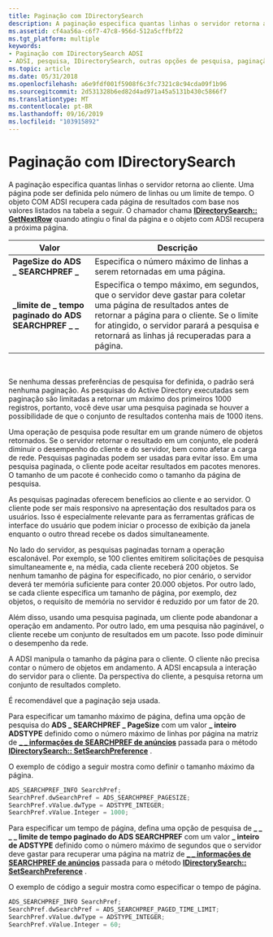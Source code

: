 ```yaml
---
title: Paginação com IDirectorySearch
description: A paginação especifica quantas linhas o servidor retorna ao cliente.
ms.assetid: cf4aa56a-c6f7-47c8-956d-512a5cffbf22
ms.tgt_platform: multiple
keywords:
- Paginação com IDirectorySearch ADSI
- ADSI, pesquisa, IDirectorySearch, outras opções de pesquisa, paginação
ms.topic: article
ms.date: 05/31/2018
ms.openlocfilehash: a6e9fdf001f5908f6c3fc7321c8c94cda09f1b96
ms.sourcegitcommit: 2d531328b6ed82d4ad971a45a5131b430c5866f7
ms.translationtype: MT
ms.contentlocale: pt-BR
ms.lasthandoff: 09/16/2019
ms.locfileid: "103915892"
---
```

# <a name="paging-with-idirectorysearch"></a>Paginação com IDirectorySearch

A paginação especifica quantas linhas o servidor retorna ao cliente. Uma página pode ser definida pelo número de linhas ou um limite de tempo. O objeto COM ADSI recupera cada página de resultados com base nos valores listados na tabela a seguir. O chamador chama [**IDirectorySearch:: GetNextRow**](/windows/desktop/api/Iads/nf-iads-idirectorysearch-getnextrow) quando atingiu o final da página e o objeto com ADSI recupera a próxima página.



| Valor                                   | Descrição                                                                                                                                                                                                                                          |
|-----------------------------------------|------------------------------------------------------------------------------------------------------------------------------------------------------------------------------------------------------------------------------------------------------|
| **PageSize do ADS \_ SEARCHPREF \_**           | Especifica o número máximo de linhas a serem retornadas em uma página.                                                                                                                                                                                            |
| **\_limite de \_ tempo paginado do ADS SEARCHPREF \_ \_** | Especifica o tempo máximo, em segundos, que o servidor deve gastar para coletar uma página de resultados antes de retornar a página para o cliente. Se o limite for atingido, o servidor parará a pesquisa e retornará as linhas já recuperadas para a página. |



 

Se nenhuma dessas preferências de pesquisa for definida, o padrão será nenhuma paginação. As pesquisas do Active Directory executadas sem paginação são limitadas a retornar um máximo dos primeiros 1000 registros, portanto, você deve usar uma pesquisa paginada se houver a possibilidade de que o conjunto de resultados contenha mais de 1000 itens.

Uma operação de pesquisa pode resultar em um grande número de objetos retornados. Se o servidor retornar o resultado em um conjunto, ele poderá diminuir o desempenho do cliente e do servidor, bem como afetar a carga de rede. Pesquisas paginadas podem ser usadas para evitar isso. Em uma pesquisa paginada, o cliente pode aceitar resultados em pacotes menores. O tamanho de um pacote é conhecido como o tamanho da página de pesquisa.

As pesquisas paginadas oferecem benefícios ao cliente e ao servidor. O cliente pode ser mais responsivo na apresentação dos resultados para os usuários. Isso é especialmente relevante para as ferramentas gráficas de interface do usuário que podem iniciar o processo de exibição da janela enquanto o outro thread recebe os dados simultaneamente.

No lado do servidor, as pesquisas paginadas tornam a operação escalonável. Por exemplo, se 100 clientes emitirem solicitações de pesquisa simultaneamente e, na média, cada cliente receberá 200 objetos. Se nenhum tamanho de página for especificado, no pior cenário, o servidor deverá ter memória suficiente para conter 20.000 objetos. Por outro lado, se cada cliente especifica um tamanho de página, por exemplo, dez objetos, o requisito de memória no servidor é reduzido por um fator de 20.

Além disso, usando uma pesquisa paginada, um cliente pode abandonar a operação em andamento. Por outro lado, em uma pesquisa não paginável, o cliente recebe um conjunto de resultados em um pacote. Isso pode diminuir o desempenho da rede.

A ADSI manipula o tamanho da página para o cliente. O cliente não precisa contar o número de objetos em andamento. A ADSI encapsula a interação do servidor para o cliente. Da perspectiva do cliente, a pesquisa retorna um conjunto de resultados completo.

É recomendável que a paginação seja usada.

Para especificar um tamanho máximo de página, defina uma opção de pesquisa do **ADS \_ SEARCHPREF \_ PageSize** com um valor **\_ inteiro ADSTYPE** definido como o número máximo de linhas por página na matriz de [**\_ \_ informações de SEARCHPREF de anúncios**](/windows/desktop/api/Iads/ns-iads-ads_searchpref_info) passada para o método [**IDirectorySearch:: SetSearchPreference**](/windows/desktop/api/Iads/nf-iads-idirectorysearch-setsearchpreference) .

O exemplo de código a seguir mostra como definir o tamanho máximo da página.


```C++
ADS_SEARCHPREF_INFO SearchPref;
SearchPref.dwSearchPref = ADS_SEARCHPREF_PAGESIZE;
SearchPref.vValue.dwType = ADSTYPE_INTEGER;
SearchPref.vValue.Integer = 1000;
```



Para especificar um tempo de página, defina uma opção de pesquisa de **\_ \_ \_ \_ limite de tempo paginado do ADS SEARCHPREF** com um valor **\_ inteiro de ADSTYPE** definido como o número máximo de segundos que o servidor deve gastar para recuperar uma página na matriz de [**\_ \_ informações de SEARCHPREF de anúncios**](/windows/desktop/api/Iads/ns-iads-ads_searchpref_info) passada para o método [**IDirectorySearch:: SetSearchPreference**](/windows/desktop/api/Iads/nf-iads-idirectorysearch-setsearchpreference) .

O exemplo de código a seguir mostra como especificar o tempo de página.


```C++
ADS_SEARCHPREF_INFO SearchPref;
SearchPref.dwSearchPref = ADS_SEARCHPREF_PAGED_TIME_LIMIT;
SearchPref.vValue.dwType = ADSTYPE_INTEGER;
SearchPref.vValue.Integer = 60;
```



 

 




